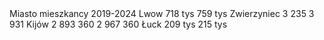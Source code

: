 
<html>

<head>
  
</head>

<body>

<tabel>
  
<tr>

<th>Miasto</th>

<th>mieszkancy 2019-2024</th>

</tr>

<tr>

<th>Lwow</th>

<th>718 tys</th>

<th>759 tys</th>

  </tr>


  

<tr>

<th>Zwierzyniec</th>

<th>3 235</th>

<th>3 931</th>

  </tr>









  <tr>

<th>Kijów</th>

<th>2 893 360</th>

<th>2 967 360</th>

  </tr>








<tr>

<th>Łuck</th>

<th>209 tys</th>

<th>215 tys</th>

  </tr>



  
</tabel>

</body>

</html>
